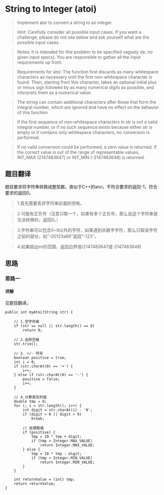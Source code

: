 # String to Integer (atoi) #
>Implement atoi to convert a string to an integer.

>Hint: Carefully consider all possible input cases. If you want a challenge, please do not see below and ask yourself what are the possible input cases.

>Notes: It is intended for this problem to be specified vaguely (ie, no given input specs). You are responsible to gather all the input requirements up front.

>Requirements for atoi:
>The function first discards as many whitespace characters as necessary until the first non-whitespace character is found. Then, starting from this character, takes an optional initial plus or minus sign followed by as many numerical digits as possible, and interprets them as a numerical value.

>The string can contain additional characters after those that form the integral number, which are ignored and have no effect on the behavior of this function.

>If the first sequence of non-whitespace characters in str is not a valid integral number, or if no such sequence exists because either str is empty or it contains only whitespace characters, no conversion is performed.

>If no valid conversion could be performed, a zero value is returned. If the correct value is out of the range of representable values, INT_MAX (2147483647) or INT_MIN (-2147483648) is returned.

## 题目翻译 ##
题目要求将字符串转换成整型数。类似于C++的atoi，不符合要求的返回-1，符合要求的返回0。

>1.首先需要丢弃字符串前面的空格。

>2.可能有正负号（注意只取一个，如果有多个正负号，那么说这个字符串是无法转换的，返回0。）

>3.字符串可以包含0~9以外的字符，如果遇到非数字字符，那么只取该字符之前的部分，如“-00123a66”返回“-123”。

>4.如果超出int的范围，返回边界值(2147483647或-2147483648)

## 思路 ##

### 思路一 ###

#### 详解 ####
见题目翻译。
```
public int myAtoi(String str) {

	// 1.空字符串
	if (str == null || str.length() == 0)
		return 0;

	// 2.去除空格
	str.trim();

	// 3. +/- 符号
	boolean positive = true;
	int i = 0;
	if (str.charAt(0) == '+') {
		i++;
	} else if (str.charAt(0) == '-') {
		positive = false;
		i++;
	}

	// 4.计算真实的值
	double tmp = 0;
	for (; i < str.length(); i++) {
		int digit = str.charAt(i) - '0';
		if (digit < 0 || digit > 9)
			break;

		// 处理极值
		if (positive) {
			tmp = 10 * tmp + digit;
			if (tmp > Integer.MAX_VALUE)
				return Integer.MAX_VALUE;
		} else {
			tmp = 10 * tmp - digit;
			if (tmp < Integer.MIN_VALUE)
				return Integer.MIN_VALUE;
		}
	}

	int returnValue = (int) tmp;
	return returnValue;
}
```
